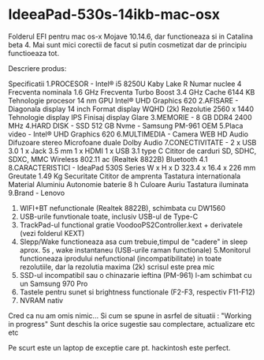 # IdeeaPad-530s-14ikb-mac-osx

Folderul EFI pentru mac os-x Mojave 10.14.6, dar functioneaza si in Catalina beta 4.
Mai sunt mici corectii de facut si putin cosmetizat dar de principiu functioeaza tot.

Descriere produs:

Specificatii
1.PROCESOR       - Intel® i5 8250U Kaby Lake R
                 Numar nuclee	4
                 Frecventa nominala	1.6 GHz
                 Frecventa Turbo Boost	3.4 GHz
                 Cache	6144 KB
                 Tehnologie procesor	14 nm
                 GPU	Intel® UHD Graphics 620
2.AFISARE        - Diagonala display	14 inch
                 Format display	WQHD (2k)
                 Rezolutie	2560 x 1440
                 Tehnologie display	IPS
                 Finisaj display	Glare
3.MEMORIE        - 8 GB	DDR4 2400 MHz
4.HARD DISK      -	SSD 512 GB Nvme - Samsung PM-961 OEM
5.Placa video    - Intel® UHD Graphics 620
6.MULTIMEDIA     - Camera WEB HD
                 Audio	Difuzoare stereo
                 Microfoane duale
                 Dolby Audio
7.CONECTIVITATE  - 2 x USB 3.0
                 1 x Jack 3.5 mm
                 1 x HDMI
                 1 x USB 3.1 type C
                 Cititor de carduri	SD, SDHC, SDXC, MMC
                 Wireless	802.11 ac (Realtek 8822B)
                 Bluetooth	4.1
8.CARACTERISTICI - IdeaPad 530S Series
                 W x H x D	323.4 x 16.4 x 226 mm
                 Greutate	1.49 Kg
                 Securitate	Cititor de amprenta
                 Tastatura internationala
                 Material	Aluminiu
                 Autonomie baterie	8 h
                 Culoare	Auriu
                 Tastatura iluminata
9.Brand          - Lenovo



1. WIFI+BT nefunctionale (Realtek 8822B), schimbata cu DW1560
2. USB-urile funvtionale toate, inclusiv USB-ul de Type-C
3. TrackPad-ul functional gratie VoodooPS2Controller.kext + derivatele (vezi folderul KEXT)
4. Slepp/Wake functioneaza asa cum trebuie,timpul de "cadere" in sleep aprox. 5s , wake instantaneu (USB-urile raman            functionale)
5.Monitorul functioneaza iprodului nefunctional (incompatibilitate) in toate rezolutiile, dar la rezolutia maxima (2k) scrisul este prea mic
6. SSD-ul incompatibil sau o chinazarie ieftina (PM-961) l-am schimbat cu un Samsung 970 Pro
7. Tastele pentru sunet si brightness functionale (F2-F3, respectiv F11-F12)
8. NVRAM nativ

Cred ca nu am omis nimic... Si cum se spune in asrfel de situatii : "Working in progress"
Sunt deschis la orice sugestie sau complectare, actualizare etc etc 

Pe scurt este un laptop de exceptie care pt. hackintosh este perfect.
